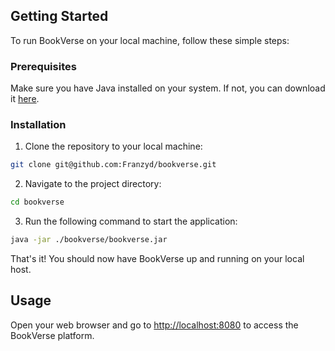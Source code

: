 ## Getting Started

To run BookVerse on your local machine, follow these simple steps:

### Prerequisites

Make sure you have Java installed on your system. If not, you can download it [here](https://www.java.com/en/download/).

### Installation

1. Clone the repository to your local machine:

```bash
git clone git@github.com:Franzyd/bookverse.git
```

2. Navigate to the project directory:

```bash
cd bookverse
```

3. Run the following command to start the application:

```bash
java -jar ./bookverse/bookverse.jar
```

That's it! You should now have BookVerse up and running on your local host.

## Usage

Open your web browser and go to [http://localhost:8080](http://localhost:8080) to access the BookVerse platform.
